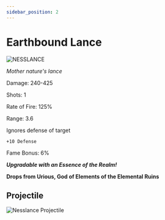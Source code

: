 ```yaml
---
sidebar_position: 2
---
```


# Earthbound Lance

![NESSLANCE](https://vwiki.valorserver.com/api/item/picture/earthbound%20lance)

<i>Mother nature's lance</i>

Damage: 240-425

Shots: 1

Rate of Fire: 125%

Range: 3.6

Ignores defense of target

    +10 Defense

Fame Bonus: 6%

***Upgradable with an Essence of the Realm!***

**Drops from Urious, God of Elements of the Elemental Ruins**

## Projectile

![Nesslance Projectile](https://cdn.discordapp.com/attachments/953134990428868629/994769723092906066/earthboundlance.gif)
